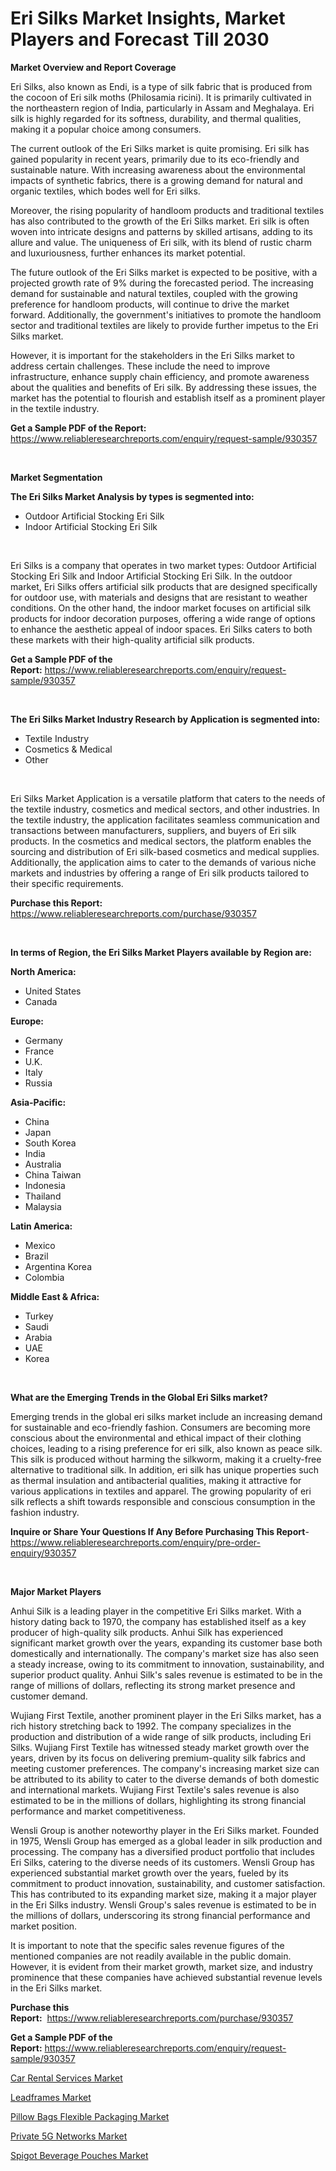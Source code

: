 <p><h1>Eri Silks Market Insights, Market Players and Forecast Till 2030</h1></p><p><strong>Market Overview and Report Coverage</strong></p>
<p><p>Eri Silks, also known as Endi, is a type of silk fabric that is produced from the cocoon of Eri silk moths (Philosamia ricini). It is primarily cultivated in the northeastern region of India, particularly in Assam and Meghalaya. Eri silk is highly regarded for its softness, durability, and thermal qualities, making it a popular choice among consumers.</p><p>The current outlook of the Eri Silks market is quite promising. Eri silk has gained popularity in recent years, primarily due to its eco-friendly and sustainable nature. With increasing awareness about the environmental impacts of synthetic fabrics, there is a growing demand for natural and organic textiles, which bodes well for Eri silks.</p><p>Moreover, the rising popularity of handloom products and traditional textiles has also contributed to the growth of the Eri Silks market. Eri silk is often woven into intricate designs and patterns by skilled artisans, adding to its allure and value. The uniqueness of Eri silk, with its blend of rustic charm and luxuriousness, further enhances its market potential.</p><p>The future outlook of the Eri Silks market is expected to be positive, with a projected growth rate of 9% during the forecasted period. The increasing demand for sustainable and natural textiles, coupled with the growing preference for handloom products, will continue to drive the market forward. Additionally, the government's initiatives to promote the handloom sector and traditional textiles are likely to provide further impetus to the Eri Silks market.</p><p>However, it is important for the stakeholders in the Eri Silks market to address certain challenges. These include the need to improve infrastructure, enhance supply chain efficiency, and promote awareness about the qualities and benefits of Eri silk. By addressing these issues, the market has the potential to flourish and establish itself as a prominent player in the textile industry.</p></p>
<p><strong>Get a Sample PDF of the Report:</strong> <a href="https://www.reliableresearchreports.com/enquiry/request-sample/930357">https://www.reliableresearchreports.com/enquiry/request-sample/930357</a></p>
<p>&nbsp;</p>
<p><strong>Market Segmentation</strong></p>
<p><strong>The Eri Silks Market Analysis by types is segmented into:</strong></p>
<p><ul><li>Outdoor Artificial Stocking Eri Silk</li><li>Indoor Artificial Stocking Eri Silk</li></ul></p>
<p>&nbsp;</p>
<p><p>Eri Silks is a company that operates in two market types: Outdoor Artificial Stocking Eri Silk and Indoor Artificial Stocking Eri Silk. In the outdoor market, Eri Silks offers artificial silk products that are designed specifically for outdoor use, with materials and designs that are resistant to weather conditions. On the other hand, the indoor market focuses on artificial silk products for indoor decoration purposes, offering a wide range of options to enhance the aesthetic appeal of indoor spaces. Eri Silks caters to both these markets with their high-quality artificial silk products.</p></p>
<p><strong>Get a Sample PDF of the Report:</strong>&nbsp;<a href="https://www.reliableresearchreports.com/enquiry/request-sample/930357">https://www.reliableresearchreports.com/enquiry/request-sample/930357</a></p>
<p>&nbsp;</p>
<p><strong>The Eri Silks Market Industry Research by Application is segmented into:</strong></p>
<p><ul><li>Textile Industry</li><li>Cosmetics & Medical</li><li>Other</li></ul></p>
<p>&nbsp;</p>
<p><p>Eri Silks Market Application is a versatile platform that caters to the needs of the textile industry, cosmetics and medical sectors, and other industries. In the textile industry, the application facilitates seamless communication and transactions between manufacturers, suppliers, and buyers of Eri silk products. In the cosmetics and medical sectors, the platform enables the sourcing and distribution of Eri silk-based cosmetics and medical supplies. Additionally, the application aims to cater to the demands of various niche markets and industries by offering a range of Eri silk products tailored to their specific requirements.</p></p>
<p><strong>Purchase this Report:</strong>&nbsp; <a href="https://www.reliableresearchreports.com/purchase/930357">https://www.reliableresearchreports.com/purchase/930357</a></p>
<p>&nbsp;</p>
<p><strong>In terms of Region, the Eri Silks Market Players available by Region are:</strong></p>
<p>
    <p> <strong> North America: </strong>
        <ul>
            <li>United States</li>
            <li>Canada</li>
        </ul>
        </p> 
    <p> <strong> Europe: </strong>
        <ul>
            <li>Germany</li>
            <li>France</li>
            <li>U.K.</li>
            <li>Italy</li>
            <li>Russia</li>
        </ul>
        </p> 
    <p> <strong> Asia-Pacific: </strong>
        <ul>
            <li>China</li>
            <li>Japan</li>
            <li>South Korea</li>
            <li>India</li>
            <li>Australia</li>
            <li>China Taiwan</li>
            <li>Indonesia</li>
            <li>Thailand</li>
            <li>Malaysia</li>
        </ul>
        </p> 
    <p> <strong> Latin America: </strong>
        <ul>
            <li>Mexico</li>
            <li>Brazil</li>
            <li>Argentina Korea</li>
            <li>Colombia</li>
        </ul>
        </p> 
    <p> <strong> Middle East & Africa: </strong>
        <ul>
            <li>Turkey</li>
            <li>Saudi</li>
            <li>Arabia</li>
            <li>UAE</li>
            <li>Korea</li>
        </ul>
    </p>
    </p>
<p>&nbsp;</p>
<p><strong>What are the Emerging Trends in the Global Eri Silks market?</strong></p>
<p><p>Emerging trends in the global eri silks market include an increasing demand for sustainable and eco-friendly fashion. Consumers are becoming more conscious about the environmental and ethical impact of their clothing choices, leading to a rising preference for eri silk, also known as peace silk. This silk is produced without harming the silkworm, making it a cruelty-free alternative to traditional silk. In addition, eri silk has unique properties such as thermal insulation and antibacterial qualities, making it attractive for various applications in textiles and apparel. The growing popularity of eri silk reflects a shift towards responsible and conscious consumption in the fashion industry.</p></p>
<p><strong>Inquire or Share Your Questions If Any Before Purchasing This Report</strong>- <a href="https://www.reliableresearchreports.com/enquiry/pre-order-enquiry/930357">https://www.reliableresearchreports.com/enquiry/pre-order-enquiry/930357</a></p>
<p>&nbsp;</p>
<p><strong>Major Market Players</strong></p>
<p><p>Anhui Silk is a leading player in the competitive Eri Silks market. With a history dating back to 1970, the company has established itself as a key producer of high-quality silk products. Anhui Silk has experienced significant market growth over the years, expanding its customer base both domestically and internationally. The company's market size has also seen a steady increase, owing to its commitment to innovation, sustainability, and superior product quality. Anhui Silk's sales revenue is estimated to be in the range of millions of dollars, reflecting its strong market presence and customer demand.</p><p>Wujiang First Textile, another prominent player in the Eri Silks market, has a rich history stretching back to 1992. The company specializes in the production and distribution of a wide range of silk products, including Eri Silks. Wujiang First Textile has witnessed steady market growth over the years, driven by its focus on delivering premium-quality silk fabrics and meeting customer preferences. The company's increasing market size can be attributed to its ability to cater to the diverse demands of both domestic and international markets. Wujiang First Textile's sales revenue is also estimated to be in the millions of dollars, highlighting its strong financial performance and market competitiveness.</p><p>Wensli Group is another noteworthy player in the Eri Silks market. Founded in 1975, Wensli Group has emerged as a global leader in silk production and processing. The company has a diversified product portfolio that includes Eri Silks, catering to the diverse needs of its customers. Wensli Group has experienced substantial market growth over the years, fueled by its commitment to product innovation, sustainability, and customer satisfaction. This has contributed to its expanding market size, making it a major player in the Eri Silks industry. Wensli Group's sales revenue is estimated to be in the millions of dollars, underscoring its strong financial performance and market position.</p><p>It is important to note that the specific sales revenue figures of the mentioned companies are not readily available in the public domain. However, it is evident from their market growth, market size, and industry prominence that these companies have achieved substantial revenue levels in the Eri Silks market.</p></p>
<p><strong>Purchase this Report:</strong>&nbsp;&nbsp;<a href="https://www.reliableresearchreports.com/purchase/930357">https://www.reliableresearchreports.com/purchase/930357</a></p>
<p></p>
<p><strong>Get a Sample PDF of the Report:</strong>&nbsp;<a href="https://www.reliableresearchreports.com/enquiry/request-sample/930357">https://www.reliableresearchreports.com/enquiry/request-sample/930357</a></p>
<p><p><a href="https://www.linkedin.com/pulse/car-rental-services-market-size-share-amp-trends-analysis-lplte/">Car Rental Services Market</a></p><p><a href="https://www.reportprime.com/leadframes-r1498">Leadframes Market</a></p><p><a href="https://github.com/RichRobinson5/Market-Research-Report-List-1/blob/main/pillow-bags-flexible-packaging-market.md">Pillow Bags Flexible Packaging Market</a></p><p><a href="https://medium.com/@tobyyundt2023/private-5g-networks-market-size-growth-forecast-2023-2030-3bd9d94fcdd3">Private 5G Networks Market</a></p><p><a href="https://github.com/JameTravis/Market-Research-Report-List-1/blob/main/spigot-beverage-pouches-market.md">Spigot Beverage Pouches Market</a></p></p>
